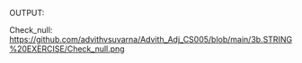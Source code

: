 OUTPUT:

Check_null: https://github.com/advithvsuvarna/Advith_Adj_CS005/blob/main/3b.STRING%20EXERCISE/Check_null.png
